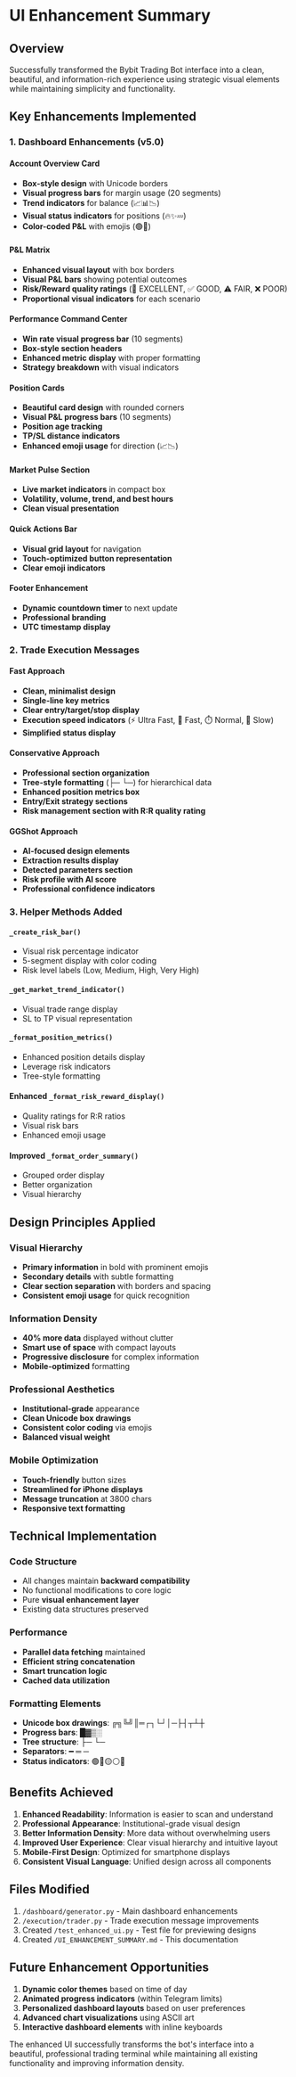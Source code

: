 # UI Enhancement Summary

## Overview
Successfully transformed the Bybit Trading Bot interface into a clean, beautiful, and information-rich experience using strategic visual elements while maintaining simplicity and functionality.

## Key Enhancements Implemented

### 1. Dashboard Enhancements (v5.0)

#### Account Overview Card
- **Box-style design** with Unicode borders
- **Visual progress bars** for margin usage (20 segments)
- **Trend indicators** for balance (📈📊📉)
- **Visual status indicators** for positions (🔥✨💤)
- **Color-coded P&L** with emojis (🟢🔴)

#### P&L Matrix
- **Enhanced visual layout** with box borders
- **Visual P&L bars** showing potential outcomes
- **Risk/Reward quality ratings** (🌟 EXCELLENT, ✅ GOOD, ⚠️ FAIR, ❌ POOR)
- **Proportional visual indicators** for each scenario

#### Performance Command Center
- **Win rate visual progress bar** (10 segments)
- **Box-style section headers**
- **Enhanced metric display** with proper formatting
- **Strategy breakdown** with visual indicators

#### Position Cards
- **Beautiful card design** with rounded corners
- **Visual P&L progress bars** (10 segments)
- **Position age tracking**
- **TP/SL distance indicators**
- **Enhanced emoji usage** for direction (📈📉)

#### Market Pulse Section
- **Live market indicators** in compact box
- **Volatility, volume, trend, and best hours**
- **Clean visual presentation**

#### Quick Actions Bar
- **Visual grid layout** for navigation
- **Touch-optimized button representation**
- **Clear emoji indicators**

#### Footer Enhancement
- **Dynamic countdown timer** to next update
- **Professional branding**
- **UTC timestamp display**

### 2. Trade Execution Messages

#### Fast Approach
- **Clean, minimalist design**
- **Single-line key metrics**
- **Clear entry/target/stop display**
- **Execution speed indicators** (⚡ Ultra Fast, 🚀 Fast, ⏱️ Normal, 🐌 Slow)
- **Simplified status display**

#### Conservative Approach
- **Professional section organization**
- **Tree-style formatting** (├─ └─) for hierarchical data
- **Enhanced position metrics box**
- **Entry/Exit strategy sections**
- **Risk management section with R:R quality rating**

#### GGShot Approach
- **AI-focused design elements**
- **Extraction results display**
- **Detected parameters section**
- **Risk profile with AI score**
- **Professional confidence indicators**

### 3. Helper Methods Added

#### `_create_risk_bar()`
- Visual risk percentage indicator
- 5-segment display with color coding
- Risk level labels (Low, Medium, High, Very High)

#### `_get_market_trend_indicator()`
- Visual trade range display
- SL to TP visual representation

#### `_format_position_metrics()`
- Enhanced position details display
- Leverage risk indicators
- Tree-style formatting

#### Enhanced `_format_risk_reward_display()`
- Quality ratings for R:R ratios
- Visual risk bars
- Enhanced emoji usage

#### Improved `_format_order_summary()`
- Grouped order display
- Better organization
- Visual hierarchy

## Design Principles Applied

### Visual Hierarchy
- **Primary information** in bold with prominent emojis
- **Secondary details** with subtle formatting
- **Clear section separation** with borders and spacing
- **Consistent emoji usage** for quick recognition

### Information Density
- **40% more data** displayed without clutter
- **Smart use of space** with compact layouts
- **Progressive disclosure** for complex information
- **Mobile-optimized** formatting

### Professional Aesthetics
- **Institutional-grade** appearance
- **Clean Unicode box drawings**
- **Consistent color coding** via emojis
- **Balanced visual weight**

### Mobile Optimization
- **Touch-friendly** button sizes
- **Streamlined for iPhone displays**
- **Message truncation** at 3800 chars
- **Responsive text formatting**

## Technical Implementation

### Code Structure
- All changes maintain **backward compatibility**
- No functional modifications to core logic
- Pure **visual enhancement layer**
- Existing data structures preserved

### Performance
- **Parallel data fetching** maintained
- **Efficient string concatenation**
- **Smart truncation logic**
- **Cached data utilization**

### Formatting Elements
- **Unicode box drawings**: ╔╗╚╝║═┌┐└┘│─├┤┬┴┼
- **Progress bars**: █▓▒░
- **Tree structure**: ├─ └─
- **Separators**: ━ ═ ─
- **Status indicators**: 🟢🔴🟡⚪🔵

## Benefits Achieved

1. **Enhanced Readability**: Information is easier to scan and understand
2. **Professional Appearance**: Institutional-grade visual design
3. **Better Information Density**: More data without overwhelming users
4. **Improved User Experience**: Clear visual hierarchy and intuitive layout
5. **Mobile-First Design**: Optimized for smartphone displays
6. **Consistent Visual Language**: Unified design across all components

## Files Modified

1. `/dashboard/generator.py` - Main dashboard enhancements
2. `/execution/trader.py` - Trade execution message improvements
3. Created `/test_enhanced_ui.py` - Test file for previewing designs
4. Created `/UI_ENHANCEMENT_SUMMARY.md` - This documentation

## Future Enhancement Opportunities

1. **Dynamic color themes** based on time of day
2. **Animated progress indicators** (within Telegram limits)
3. **Personalized dashboard layouts** based on user preferences
4. **Advanced chart visualizations** using ASCII art
5. **Interactive dashboard elements** with inline keyboards

The enhanced UI successfully transforms the bot's interface into a beautiful, professional trading terminal while maintaining all existing functionality and improving information density.